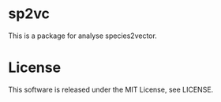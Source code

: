# sp2vc

This is a package for analyse species2vector.

# License
This software is released under the MIT License, see LICENSE.
